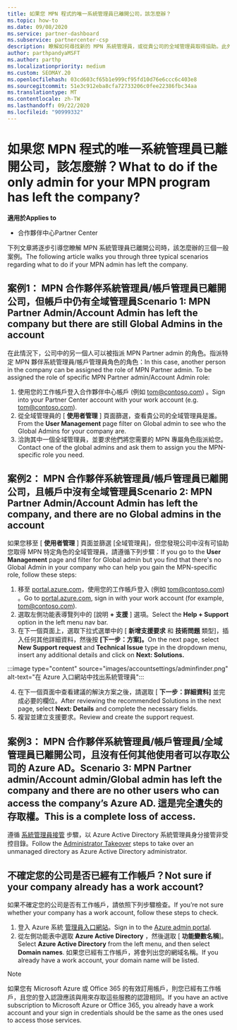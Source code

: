 ```yaml
---
title: 如果您 MPN 程式的唯一系統管理員已離開公司，該怎麼辦？
ms.topic: how-to
ms.date: 09/08/2020
ms.service: partner-dashboard
ms.subservice: partnercenter-csp
description: 瞭解如何尋找新的 MPN 系統管理員，或從貴公司的全域管理員取得協助。此外，請瞭解如何新增合作夥伴中心全域管理員。
author: parthpandyaMSFT
ms.author: parthp
ms.localizationpriority: medium
ms.custom: SEOMAY.20
ms.openlocfilehash: 03cd603cf65b1e999cf95fd10d76e6ccc6c403e8
ms.sourcegitcommit: 51e3c912eba8cfa72733206c0fee22386fbc34aa
ms.translationtype: MT
ms.contentlocale: zh-TW
ms.lasthandoff: 09/22/2020
ms.locfileid: "90999332"
---
```

# <a name="what-to-do-if-the-only-admin-for-your-mpn-program-has-left-the-company"></a><span data-ttu-id="2dc27-103">如果您 MPN 程式的唯一系統管理員已離開公司，該怎麼辦？</span><span class="sxs-lookup"><span data-stu-id="2dc27-103">What to do if the only admin for your MPN program has left the company?</span></span>

<span data-ttu-id="2dc27-104">**適用於**</span><span class="sxs-lookup"><span data-stu-id="2dc27-104">**Applies to**</span></span>

- <span data-ttu-id="2dc27-105">合作夥伴中心</span><span class="sxs-lookup"><span data-stu-id="2dc27-105">Partner Center</span></span>

<span data-ttu-id="2dc27-106">下列文章將逐步引導您瞭解 MPN 系統管理員已離開公司時，該怎麼辦的三個一般案例。</span><span class="sxs-lookup"><span data-stu-id="2dc27-106">The following article walks you through three typical scenarios regarding what to do if your MPN admin has left the company.</span></span>

## <a name="scenario-1-mpn-partner-adminaccount-admin-has-left-the-company-but-there-are-still-global-admins-in-the-account"></a><span data-ttu-id="2dc27-107">案例1： MPN 合作夥伴系統管理員/帳戶管理員已離開公司，但帳戶中仍有全域管理員</span><span class="sxs-lookup"><span data-stu-id="2dc27-107">Scenario 1: MPN Partner Admin/Account Admin has left the company but there are still Global Admins in the account</span></span>

<span data-ttu-id="2dc27-108">在此情況下，公司中的另一個人可以被指派 MPN Partner admin 的角色。指派特定 MPN 夥伴系統管理員/帳戶管理員角色的角色：</span><span class="sxs-lookup"><span data-stu-id="2dc27-108">In this case, another person in the company can be assigned the role of MPN Partner admin. To be assigned the role of specific MPN Partner admin/Account Admin role:</span></span>

1. <span data-ttu-id="2dc27-109">使用您的工作帳戶登入合作夥伴中心帳戶 (例如 tom@contoso.com) 。</span><span class="sxs-lookup"><span data-stu-id="2dc27-109">Sign into your Partner Center account with your work account (e.g. tom@contoso.com).</span></span>
1. <span data-ttu-id="2dc27-110">從全域管理員的 [ **使用者管理** ] 頁面篩選，查看貴公司的全域管理員是誰。</span><span class="sxs-lookup"><span data-stu-id="2dc27-110">From the **User Management** page filter on Global admin to see who the Global Admins for your company are.</span></span> 
1. <span data-ttu-id="2dc27-111">洽詢其中一個全域管理員，並要求他們將您需要的 MPN 專屬角色指派給您。</span><span class="sxs-lookup"><span data-stu-id="2dc27-111">Contact one of the global admins and ask them to assign you the MPN-specific role you need.</span></span> 

## <a name="scenario-2-mpn-partner-adminaccount-admin-has-left-the-company-and-there-are-no-global-admins-in-the-account"></a><span data-ttu-id="2dc27-112">案例2： MPN 合作夥伴系統管理員/帳戶管理員已離開公司，且帳戶中沒有全域管理員</span><span class="sxs-lookup"><span data-stu-id="2dc27-112">Scenario 2: MPN Partner Admin/Account Admin has left the company, and there are no Global admins in the account</span></span> 

<span data-ttu-id="2dc27-113">如果您移至 [ **使用者管理** ] 頁面並篩選 [全域管理員]，但您發現公司中沒有可協助您取得 MPN 特定角色的全域管理員，請遵循下列步驟：</span><span class="sxs-lookup"><span data-stu-id="2dc27-113">If you go to the **User Management** page and filter for Global admin but you find that there's no Global Admin in your company who can help you gain the MPN-specific role, follow these steps:</span></span>

1. <span data-ttu-id="2dc27-114">移至 [portal.azure.com](https://ms.portal.azure.com/)，使用您的工作帳戶登入 (例如 tom@contoso.com) 。</span><span class="sxs-lookup"><span data-stu-id="2dc27-114">Go to [portal.azure.com](https://ms.portal.azure.com/), sign in with your work account (for example, tom@contoso.com).</span></span> 
1. <span data-ttu-id="2dc27-115">選取左側功能表導覽列中的 [說明 **+ 支援** ] 選項。</span><span class="sxs-lookup"><span data-stu-id="2dc27-115">Select the **Help + Support** option in the left menu nav bar.</span></span>
1. <span data-ttu-id="2dc27-116">在下一個頁面上，選取下拉式選單中的 [ **新增支援要求** 和 **技術問題** 類型]，插入任何其他詳細資料，然後按 **[下一步：方案]。**</span><span class="sxs-lookup"><span data-stu-id="2dc27-116">On the next page, select **New Support request** and **Technical Issue** type in the dropdown menu, insert any additional details and click on **Next: Solutions.**</span></span>

:::image type="content" source="images/accountsettings/adminfinder.png" alt-text="在 Azure 入口網站中找出系統管理員":::

4. <span data-ttu-id="2dc27-118">在下一個頁面中查看建議的解決方案之後，請選取 [ **下一步：詳細資料]** 並完成必要的欄位。</span><span class="sxs-lookup"><span data-stu-id="2dc27-118">After reviewing the recommended Solutions in the next page, select **Next: Details** and complete the necessary fields.</span></span>
1. <span data-ttu-id="2dc27-119">複習並建立支援要求。</span><span class="sxs-lookup"><span data-stu-id="2dc27-119">Review and create the support request.</span></span>


## <a name="scenario-3-mpn-partner-adminaccount-adminglobal-admin-has-left-the-company-and-there-are-no-other-users-who-can-access-the-companys-azure-ad-this-is-a-complete-loss-of-access"></a><span data-ttu-id="2dc27-120">案例3： MPN 合作夥伴系統管理員/帳戶管理員/全域管理員已離開公司，且沒有任何其他使用者可以存取公司的 Azure AD。</span><span class="sxs-lookup"><span data-stu-id="2dc27-120">Scenario 3: MPN Partner admin/Account admin/Global admin has left the company and there are no other users who can access the company’s Azure AD.</span></span> <span data-ttu-id="2dc27-121">這是完全遺失的存取權。</span><span class="sxs-lookup"><span data-stu-id="2dc27-121">This is a complete loss of access.</span></span>

<span data-ttu-id="2dc27-122">遵循 [系統管理員接管](/azure/active-directory/users-groups-roles/domains-admin-takeover#internal-admin-takeover) 步驟，以 Azure Active Directory 系統管理員身分接管非受控目錄。</span><span class="sxs-lookup"><span data-stu-id="2dc27-122">Follow the [Administrator Takeover](/azure/active-directory/users-groups-roles/domains-admin-takeover#internal-admin-takeover) steps to take over an unmanaged directory as Azure Active Directory administrator.</span></span>

## <a name="not-sure-if-your-company-already-has-a-work-account"></a><span data-ttu-id="2dc27-123">不確定您的公司是否已經有工作帳戶？</span><span class="sxs-lookup"><span data-stu-id="2dc27-123">Not sure if your company already has a work account?</span></span>

<span data-ttu-id="2dc27-124">如果不確定您的公司是否有工作帳戶，請依照下列步驟檢查。</span><span class="sxs-lookup"><span data-stu-id="2dc27-124">If you’re not sure whether your company has a work account, follow these steps to check.</span></span>

1. <span data-ttu-id="2dc27-125">登入 Azure 系統 [管理員入口網站](https://ms.portal.azure.com)。</span><span class="sxs-lookup"><span data-stu-id="2dc27-125">Sign in to the [Azure admin portal](https://ms.portal.azure.com).</span></span>
2. <span data-ttu-id="2dc27-126">從左側功能表中選取 **Azure Active Directory** ，然後選取 [ **功能變數名稱**]。</span><span class="sxs-lookup"><span data-stu-id="2dc27-126">Select **Azure Active Directory** from the left menu, and then select **Domain names**.</span></span>
<span data-ttu-id="2dc27-127">如果您已經有工作帳戶，將會列出您的網域名稱。</span><span class="sxs-lookup"><span data-stu-id="2dc27-127">If you already have a work account, your domain name will be listed.</span></span>

>[!Note]
><span data-ttu-id="2dc27-128">如果您有 Microsoft Azure 或 Office 365 的有效訂用帳戶，則您已經有工作帳戶，且您的登入認證應該與用來存取這些服務的認證相同。</span><span class="sxs-lookup"><span data-stu-id="2dc27-128">If you have an active subscription to Microsoft Azure or Office 365, you already have a work account and your sign in credentials should be the same as the ones used to access those services.</span></span>